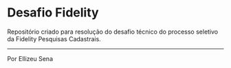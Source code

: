 # Desafio Fidelity
Repositório criado para resolução do desafio técnico do processo seletivo da Fidelity Pesquisas Cadastrais.

---
Por Ellizeu Sena